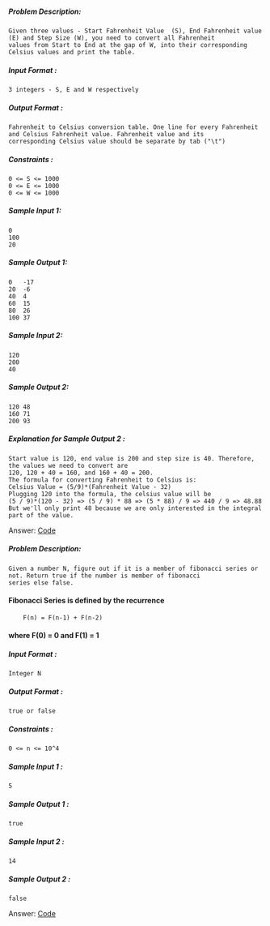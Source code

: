 ##### Problem Description:
    Given three values - Start Fahrenheit Value  (S), End Fahrenheit value (E) and Step Size (W), you need to convert all Fahrenheit 
    values from Start to End at the gap of W, into their corresponding Celsius values and print the table.
##### Input Format :
    3 integers - S, E and W respectively
##### Output Format :
    Fahrenheit to Celsius conversion table. One line for every Fahrenheit and Celsius Fahrenheit value. Fahrenheit value and its 
    corresponding Celsius value should be separate by tab ("\t")
##### Constraints :
    0 <= S <= 1000
    0 <= E <= 1000
    0 <= W <= 1000
##### Sample Input 1:
    0 
    100 
    20
##### Sample Output 1:
    0	-17
    20	-6
    40	4
    60	15
    80	26
    100	37
##### Sample Input 2:
    120 
    200 
    40
##### Sample Output 2:
    120	48
    160	71
    200	93

##### Explanation for Sample Output 2 :
    Start value is 120, end value is 200 and step size is 40. Therefore, the values we need to convert are 
    120, 120 + 40 = 160, and 160 + 40 = 200. 
    The formula for converting Fahrenheit to Celsius is:
    Celsius Value = (5/9)*(Fahrenheit Value - 32)  
    Plugging 120 into the formula, the celsius value will be 
    (5 / 9)*(120 - 32) => (5 / 9) * 88 => (5 * 88) / 9 => 440 / 9 => 48.88
    But we'll only print 48 because we are only interested in the integral part of the value.

Answer: [Code](https://github.com/tovinayak/Java/blob/69eaa40d87ad4f07774cb24f99e131cdfec19758/Lecture%205:%20Functions,%20Variables%20and%20their%20Scope/FahrenheitToCelsius.java)

##### Problem Description:
    Given a number N, figure out if it is a member of fibonacci series or not. Return true if the number is member of fibonacci
    series else false.
#### Fibonacci Series is defined by the recurrence 
        F(n) = F(n-1) + F(n-2)
#### where F(0) = 0 and F(1) = 1
##### Input Format :
    Integer N
##### Output  Format :
    true or false
##### Constraints :
    0 <= n <= 10^4
##### Sample Input 1 :
    5
##### Sample Output 1 :
    true
##### Sample Input 2 :
    14
##### Sample Output 2 :
    false 
    
Answer: [Code](https://github.com/tovinayak/Java/blob/69eaa40d87ad4f07774cb24f99e131cdfec19758/Lecture%205:%20Functions,%20Variables%20and%20their%20Scope/FibonacciMember.java)
